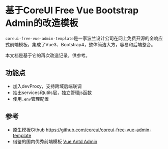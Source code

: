 # 基于CoreUI Free Vue Bootstrap Admin的改造模板

`coreui-free-vue-admin-template`是一家波兰设计公司在网上免费开源的全响应式前端模板，集成了Vue3、Bootstrap4，整体简洁大方，容易和后端整合。

本文档是基于它的再次改造记录，供参考。

## 功能点

* 加入devProxy，支持跨域后端联调
* 抽出services和utils层，独立管理js函数
* 使用`.env`管理配置

## 参考

* 原生模板Github <https://github.com/coreui/coreui-free-vue-admin-template>
* 借鉴的国内优秀前端模板 [Vue Antd Admin](https://github.com/iczer/vue-antd-admin)